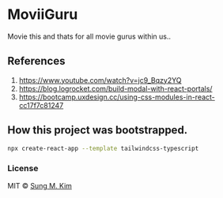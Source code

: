 # MoviiGuru

Movie this and thats for all movie gurus within us..

## References

1. https://www.youtube.com/watch?v=jc9_Bqzy2YQ
2. https://blog.logrocket.com/build-modal-with-react-portals/
3. https://bootcamp.uxdesign.cc/using-css-modules-in-react-cc17f7c81247

## How this project was bootstrapped.

```bash
npx create-react-app --template tailwindcss-typescript
```

### License

MIT © [Sung M. Kim](https://sung.codes)
